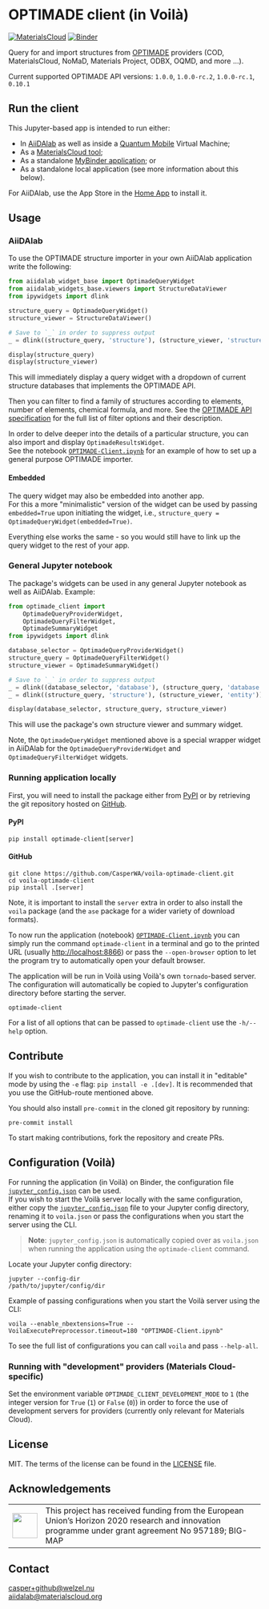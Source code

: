 # OPTIMADE client (in Voilà)
<!-- markdownlint-disable MD033 -->

[![MaterialsCloud](https://img.shields.io/endpoint?url=https://raw.githubusercontent.com/CasperWA/voila-optimade-client/develop/docs/resources/mcloud_badge.json)](https://materialscloud.org/optimadeclient/)
[![Binder](https://mybinder.org/badge_logo.svg)](https://mybinder.org/v2/gh/CasperWA/voila-optimade-client/develop?urlpath=%2Fvoila%2Frender%2FOPTIMADE-Client.ipynb)

Query for and import structures from [OPTIMADE](https://www.optimade.org) providers (COD, MaterialsCloud, NoMaD, Materials Project, ODBX, OQMD, and more ...).

Current supported OPTIMADE API versions: `1.0.0`, `1.0.0-rc.2`, `1.0.0-rc.1`, `0.10.1`

## Run the client

This Jupyter-based app is intended to run either:

- In [AiiDAlab](https://aiidalab.materialscloud.org) as well as inside a [Quantum Mobile](https://materialscloud.org/work/quantum-mobile) Virtual Machine;
- As a [MaterialsCloud tool](https://materialscloud.org/optimadeclient/);
- As a standalone [MyBinder application](https://mybinder.org/v2/gh/CasperWA/voila-optimade-client/develop?urlpath=%2Fvoila%2Frender%2FOPTIMADE-Client.ipynb); or
- As a standalone local application (see more information about this below).

For AiiDAlab, use the App Store in the [Home App](https://github.com/aiidalab/aiidalab-home) to install it.

## Usage

### AiiDAlab

To use the OPTIMADE structure importer in your own AiiDAlab application write the following:

```python
from aiidalab_widget_base import OptimadeQueryWidget
from aiidalab_widgets_base.viewers import StructureDataViewer
from ipywidgets import dlink

structure_query = OptimadeQueryWidget()
structure_viewer = StructureDataViewer()

# Save to `_` in order to suppress output
_ = dlink((structure_query, 'structure'), (structure_viewer, 'structure'))

display(structure_query)
display(structure_viewer)
```

This will immediately display a query widget with a dropdown of current structure databases that implements the OPTIMADE API.

Then you can filter to find a family of structures according to elements, number of elements, chemical formula, and more.
See the [OPTIMADE API specification](https://github.com/Materials-Consortia/OPTiMaDe/blob/master/optimade.rst) for the full list of filter options and their description.

In order to delve deeper into the details of a particular structure, you can also import and display `OptimadeResultsWidget`.  
See the notebook [`OPTIMADE-Client.ipynb`](OPTIMADE-Client.ipynb) for an example of how to set up a general purpose OPTIMADE importer.

#### Embedded

The query widget may also be embedded into another app.  
For this a more "minimalistic" version of the widget can be used by passing `embedded=True` upon initiating the widget, i.e., `structure_query = OptimadeQueryWidget(embedded=True)`.

Everything else works the same - so you would still have to link up the query widget to the rest of your app.

### General Jupyter notebook

The package's widgets can be used in any general Jupyter notebook as well as AiiDAlab.
Example:

```python
from optimade_client import
    OptimadeQueryProviderWidget,
    OptimadeQueryFilterWidget,
    OptimadeSummaryWidget
from ipywidgets import dlink

database_selector = OptimadeQueryProviderWidget()
structure_query = OptimadeQueryFilterWidget()
structure_viewer = OptimadeSummaryWidget()

# Save to `_` in order to suppress output
_ = dlink((database_selector, 'database'), (structure_query, 'database'))
_ = dlink((structure_query, 'structure'), (structure_viewer, 'entity'))

display(database_selector, structure_query, structure_viewer)
```

This will use the package's own structure viewer and summary widget.

Note, the `OptimadeQueryWidget` mentioned above is a special wrapper widget in AiiDAlab for the `OptimadeQueryProviderWidget` and `OptimadeQueryFilterWidget` widgets.

### Running application locally

First, you will need to install the package either from [PyPI](https://pypi.org/project/optimade-client) or by retrieving the git repository hosted on [GitHub](https://github.com/CasperWA/voila-optimade-client).

#### PyPI

```shell
pip install optimade-client[server]
```

#### GitHub

```shell
git clone https://github.com/CasperWA/voila-optimade-client.git
cd voila-optimade-client
pip install .[server]
```

Note, it is important to install the `server` extra in order to also install the `voila` package (and the `ase` package for a wider variety of download formats).

To now run the application (notebook) [`OPTIMADE-Client.ipynb`](OPTIMADE-Client.ipynb) you can simply run the command `optimade-client` in a terminal and go to the printed URL (usually <http://localhost:8866>) or pass the `--open-browser` option to let the program try to automatically open your default browser.

The application will be run in Voilà using Voilà's own `tornado`-based server.
The configuration will automatically be copied to Jupyter's configuration directory before starting the server.

```shell
optimade-client
```

For a list of all options that can be passed to `optimade-client` use the `-h/--help` option.

## Contribute

If you wish to contribute to the application, you can install it in "editable" mode by using the `-e` flag: `pip install -e .[dev]`.
It is recommended that you use the GitHub-route mentioned above.

You should also install `pre-commit` in the cloned git repository by running:

```shell
pre-commit install
```

To start making contributions, fork the repository and create PRs.

## Configuration (Voilà)

For running the application (in Voilà) on Binder, the configuration file [`jupyter_config.json`](optimade_client/jupyter_config.json) can be used.  
If you wish to start the Voilà server locally with the same configuration, either copy the [`jupyter_config.json`](optimade_client/jupyter_config.json) file to your Jupyter config directory, renaming it to `voila.json` or pass the configurations when you start the server using the CLI.

> **Note**: `jupyter_config.json` is automatically copied over as `voila.json` when running the application using the `optimade-client` command.

Locate your Jupyter config directory:

```shell
jupyter --config-dir
/path/to/jupyter/config/dir
```

Example of passing configurations when you start the Voilà server using the CLI:

```shell
voila --enable_nbextensions=True --VoilaExecutePreprocessor.timeout=180 "OPTIMADE-Client.ipynb"
```

To see the full list of configurations you can call `voila` and pass `--help-all`.

### Running with "development" providers (Materials Cloud-specific)

Set the environment variable `OPTIMADE_CLIENT_DEVELOPMENT_MODE` to `1` (the integer version for `True` (`1`) or `False` (`0`)) in order to force the use of development servers for providers (currently only relevant for Materials Cloud).

## License

MIT. The terms of the license can be found in the [LICENSE](LICENSE) file.

## Acknowledgements

| | |
|---|---|
| <img src="https://avatars1.githubusercontent.com/u/72801303?s=200&v=4" width="50"> | This project has received funding from the European Union’s Horizon 2020 research and innovation programme under grant agreement No 957189; BIG-MAP |

## Contact

casper+github@welzel.nu  
aiidalab@materialscloud.org
